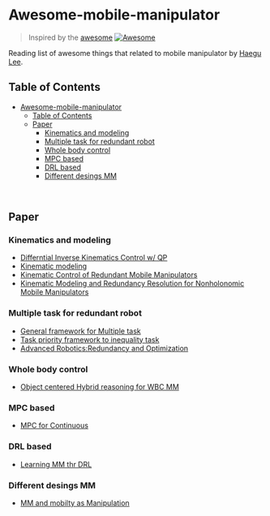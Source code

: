 # Awesome-mobile-manipulator

>  Inspired by the [awesome](https://github.com/sindresorhus/awesome) [![Awesome](https://awesome.re/badge.svg)](https://awesome.re)

Reading list of awesome things that related to mobile manipulator by [Haegu Lee](https://github.com/benthebear93). 

## Table of Contents

- [Awesome-mobile-manipulator](#awesome-mobile-manipulator)
  - [Table of Contents](#table-of-contents)
  - [Paper](#paper)
    - [Kinematics and modeling](#kinematics-and-modeling)
    - [Multiple task for redundant robot](#multiple-task-for-redundant-robot)
    - [Whole body control](#whole-body-control)
    - [MPC based](#mpc-based)
    - [DRL based](#drl-based)
    - [Different desings MM](#different-desings-mm)

</br>

## Paper

### Kinematics and modeling

- [Differntial Inverse Kinematics Control w/ QP](https://www.semanticscholar.org/paper/Mobile-Manipulation-in-Unknown-Environments-with-Heins-Jakob/779d9b0fd185f04bfc0a5c55ee556c7f9f785187?sort=relevance&citedPapersSort=relevance&citedPapersLimit=10&citedPapersOffset=20)
- [Kinematic modeling](https://www.semanticscholar.org/paper/Kinematic-modeling-and-redundancy-resolution-for-Luca-Oriolo/58e514e8fa96fe2bd5426aabed28d3f21afb473b)
- [Kinematic Control of Redundant Mobile Manipulators](https://www.proquest.com/openview/1d03b7a85af81e0359680f5d29526753/1?pq-origsite=gscholar&cbl=18750)
- [Kinematic Modeling and Redundancy Resolution for Nonholonomic Mobile Manipulators](https://ieeexplore.ieee.org/document/1641978)

### Multiple task for redundant robot
- [General framework for Multiple task](https://www.semanticscholar.org/paper/A-general-framework-for-managing-multiple-tasks-in-Siciliano-Slotine/2e18e91848ee24dd3d6291a414e96a8a4e5d9550)
- [Task priority framework to inequality task](https://www.semanticscholar.org/paper/Kinematic-Control-of-Redundant-Manipulators%3A-the-to-Kanoun-Lamiraux/3ffd88dc7376ec6b6f701f509f6ebcc03938f9cb)
- [Advanced Robotics:Redundancy and Optimization](https://roboticsnakamura.wordpress.com/2020/06/02/pdf-version-advanced-robotics-redundancy-and-optimization/)

### Whole body control
- [Object centered Hybrid reasoning for WBC MM](https://ieeexplore.ieee.org/abstract/document/6907099?casa_token=J10QhzVa5KkAAAAA:DnyJeBdQoSYHfDU7zHxw_DO6tZEXAak9i6NBErghzMYz8Gw5phhl2sZ-hZWlWbRKhWJFW28S8lYD)
  
### MPC based
- [MPC for Continuous](https://www.semanticscholar.org/paper/Perceptive-Model-Predictive-Control-for-Continuous-Pankert-Hutter/c46268e25aa89011c4c0a71194578ed4770dd279)

### DRL based
- [Learning MM thr DRL](https://www.mdpi.com/1424-8220/20/3/939)

### Different desings MM
- [MM and mobilty as Manipulation](https://onlinelibrary.wiley.com/doi/full/10.1002/rob.21566?casa_token=qKcVY09YLeQAAAAA%3AFxgS4mq17IkWEFI2ZJM1s7K2fneUdweGDfkkNI0iUuE9dX2fM_CYqvgYB56oSZiTJmGXhsy67gaSJRJn4Q)

